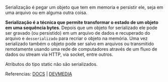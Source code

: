 Serialização é pegar um objeto que tem em memoria e persistir ele, seja em uma arquivo ou em alguma outra coisa.

**Serialização é a técnica que permite transformar o estado de um objeto em uma sequência bytes**. Depois que um objeto for serializado ele pode ser gravado (ou persistido) em um arquivo de dados e recuperado do arquivo e `desserializado` para recriar o objeto na memória. Uma vez serializado também o objeto pode ser salvo em arquivos ou transmitido remotamente usando uma rede de computadores através de um fluxo de dados ou stream via HTTP, via socket, entre outros.

Atributos do tipo static não são serializados.


Referencias: [DOCS](https://docs.oracle.com/javase/8/docs/api/java/io/Serializable.html) | [DEVMEDIA](https://www.devmedia.com.br/serializacao-de-objetos-em-java/23413)
